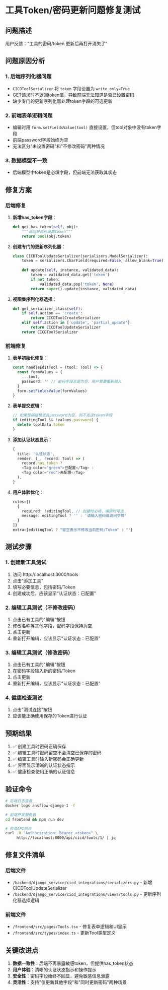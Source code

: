 # 工具Token/密码更新问题修复测试

## 问题描述
用户反馈："工具的密码/token 更新后再打开消失了"

## 问题原因分析

### 1. 后端序列化器问题
- `CICDToolSerializer` 将 `token` 字段设置为 `write_only=True`
- GET请求时不返回token值，导致前端无法知道是否已设置密码
- 缺少专门的更新序列化器处理token字段的可选更新

### 2. 前端表单逻辑问题  
- 编辑时用 `form.setFieldsValue(tool)` 直接设置，但tool对象中没有token字段
- 前端password字段始终为空
- 无法区分"未设置密码"和"不修改密码"两种情况

### 3. 数据模型不一致
- 后端模型中token是必填字段，但前端无法获取其状态

## 修复方案

### 后端修复

1. **新增has_token字段**：
   ```python
   def get_has_token(self, obj):
       """返回是否已设置token"""
       return bool(obj.token)
   ```

2. **创建专门的更新序列化器**：
   ```python
   class CICDToolUpdateSerializer(serializers.ModelSerializer):
       token = serializers.CharField(required=False, allow_blank=True)
       
       def update(self, instance, validated_data):
           token = validated_data.get('token')
           if not token:
               validated_data.pop('token', None)
           return super().update(instance, validated_data)
   ```

3. **视图集序列化器选择**：
   ```python
   def get_serializer_class(self):
       if self.action == 'create':
           return CICDToolCreateSerializer
       elif self.action in ['update', 'partial_update']:
           return CICDToolUpdateSerializer
       return CICDToolSerializer
   ```

### 前端修复

1. **表单初始化修复**：
   ```typescript
   const handleEditTool = (tool: Tool) => {
     const formValues = {
       ...tool,
       password: '' // 密码字段总是为空，用户需要重新输入
     }
     form.setFieldsValue(formValues)
   }
   ```

2. **表单提交逻辑**：
   ```typescript
   // 如果是编辑模式且password为空，则不发送token字段
   if (editingTool && !values.password) {
     delete toolData.token
   }
   ```

3. **添加认证状态显示**：
   ```typescript
   {
     title: '认证状态',
     render: (_, record: Tool) => (
       record.has_token ? 
       <Tag color="green">已配置</Tag> : 
       <Tag color="red">未配置</Tag>
     ),
   }
   ```

4. **用户体验优化**：
   ```typescript
   rules={[
     { 
       required: !editingTool, // 创建时必填，编辑时可选
       message: editingTool ? '' : '请输入密码或访问令牌' 
     }
   ]}
   extra={editingTool ? "留空表示不修改当前密码/Token" : ""}
   ```

## 测试步骤

### 1. 创建新工具测试
1. 访问 http://localhost:3000/tools
2. 点击"添加工具"
3. 填写必要信息，包括密码/Token
4. 创建成功后，应该显示"认证状态：已配置"

### 2. 编辑工具测试（不修改密码）
1. 点击已有工具的"编辑"按钮
2. 修改名称等其他字段，密码字段保持为空
3. 点击更新
4. 重新打开编辑，应该显示"认证状态：已配置"

### 3. 编辑工具测试（修改密码）
1. 点击已有工具的"编辑"按钮
2. 在密码字段输入新的密码/Token
3. 点击更新
4. 重新打开编辑，应该显示"认证状态：已配置"

### 4. 健康检查测试
1. 点击"测试连接"按钮
2. 应该能正确使用保存的Token进行认证

## 预期结果

1. ✅ 创建工具时密码正确保存
2. ✅ 编辑工具时密码留空不会清空已保存的密码
3. ✅ 编辑工具时输入新密码会正确更新
4. ✅ 界面显示清晰的认证状态指示
5. ✅ 健康检查使用正确的认证信息

## 验证命令

```bash
# 后端日志查看
docker logs ansflow-django-1 -f

# 前端开发服务器
cd frontend && npm run dev

# 检查API响应
curl -H "Authorization: Bearer <token>" \
     http://localhost:8000/api/cicd/tools/1/ | jq
```

## 修复文件清单

### 后端文件
- `/backend/django_service/cicd_integrations/serializers.py` - 新增CICDToolUpdateSerializer
- `/backend/django_service/cicd_integrations/views/tools.py` - 更新序列化器选择逻辑

### 前端文件  
- `/frontend/src/pages/Tools.tsx` - 修复表单逻辑和UI显示
- `/frontend/src/types/index.ts` - 更新Tool类型定义

## 关键改进点

1. **数据一致性**：后端不再暴露敏感token，但提供has_token状态
2. **用户体验**：清晰的认证状态指示和操作提示
3. **安全性**：密码字段始终不回显，避免敏感信息泄露
4. **灵活性**：支持"仅更新其他字段"和"同时更新密码"两种场景
